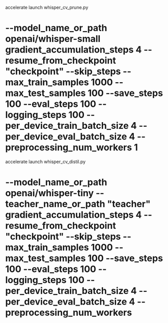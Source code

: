 accelerate launch whisper_cv_prune.py 
# --model_name_or_path openai/whisper-small gradient_accumulation_steps 4 --resume_from_checkpoint "checkpoint" --skip_steps --max_train_samples 1000 --max_test_samples 100 --save_steps 100 --eval_steps 100 --logging_steps 100 --per_device_train_batch_size 4 --per_device_eval_batch_size 4 --preprocessing_num_workers 1

accelerate launch whisper_cv_distil.py 
# --model_name_or_path openai/whisper-tiny --teacher_name_or_path "teacher" gradient_accumulation_steps 4 --resume_from_checkpoint "checkpoint" --skip_steps --max_train_samples 1000 --max_test_samples 100 --save_steps 100 --eval_steps 100 --logging_steps 100 --per_device_train_batch_size 4 --per_device_eval_batch_size 4 --preprocessing_num_workers 